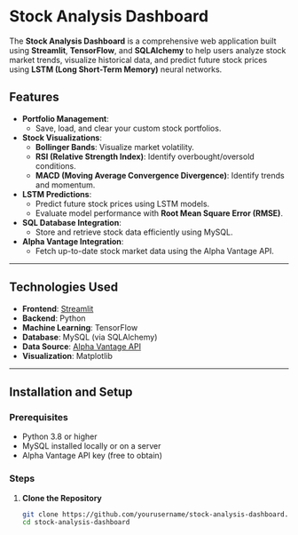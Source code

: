 # Stock Analysis Dashboard

The **Stock Analysis Dashboard** is a comprehensive web application built using **Streamlit**, **TensorFlow**, and **SQLAlchemy** to help users analyze stock market trends, visualize historical data, and predict future stock prices using **LSTM (Long Short-Term Memory)** neural networks.

## Features

- **Portfolio Management**:
  - Save, load, and clear your custom stock portfolios.
- **Stock Visualizations**:
  - **Bollinger Bands**: Visualize market volatility.
  - **RSI (Relative Strength Index)**: Identify overbought/oversold conditions.
  - **MACD (Moving Average Convergence Divergence)**: Identify trends and momentum.
- **LSTM Predictions**:
  - Predict future stock prices using LSTM models.
  - Evaluate model performance with **Root Mean Square Error (RMSE)**.
- **SQL Database Integration**:
  - Store and retrieve stock data efficiently using MySQL.
- **Alpha Vantage Integration**:
  - Fetch up-to-date stock market data using the Alpha Vantage API.

---

## Technologies Used

- **Frontend**: [Streamlit](https://streamlit.io/)
- **Backend**: Python
- **Machine Learning**: TensorFlow
- **Database**: MySQL (via SQLAlchemy)
- **Data Source**: [Alpha Vantage API](https://www.alphavantage.co/)
- **Visualization**: Matplotlib

---

## Installation and Setup

### Prerequisites
- Python 3.8 or higher
- MySQL installed locally or on a server
- Alpha Vantage API key (free to obtain)

### Steps

1. **Clone the Repository**
   ```bash
   git clone https://github.com/yourusername/stock-analysis-dashboard.git
   cd stock-analysis-dashboard
